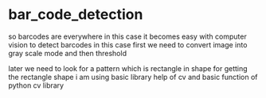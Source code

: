 # bar_code_detection

so barcodes are everywhere
in this case it becomes easy with computer vision to detect barcodes 
in this case first we need to convert image into gray scale mode and then threshold

later we need to look for a pattern which is rectangle in shape 
for getting the rectangle shape i am using basic library help of cv and basic function of python cv library 

